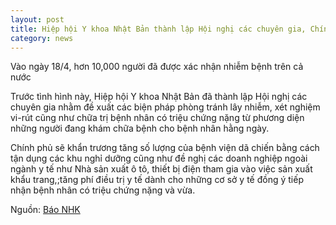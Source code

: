 ```yaml
---
layout: post
title: Hiệp hội Y khoa Nhật Bản thành lập Hội nghị các chuyên gia, Chính phủ tăng cường củng cố hệ thống y tế
category: news
---
```

Vào ngày 18/4, hơn 10,000 người đã được xác nhận nhiễm bệnh trên cả nước

Trước tình hình này, Hiệp hội Y khoa Nhật Bản đã thành lập Hội nghị các chuyên gia nhằm đề xuất các biện pháp phòng tránh lây nhiễm, xét nghiệm vi-rút cũng như chữa trị bệnh nhân có triệu chứng nặng từ phương diện những người đang khám chữa bệnh cho bệnh nhân hằng ngày.

Chính phủ sẽ khẩn trương tăng số lượng của bệnh viện dã chiến bằng cách tận dụng các khu nghỉ dưỡng cũng như đề nghị các doanh nghiệp ngoài ngành y tế như Nhà sản xuất ô tô, thiết bị điện tham gia vào việc sản xuất khẩu trang,;tăng phí điều trị y tế dành cho những cơ sở y tế đồng ý tiếp nhận bệnh nhân có triệu chứng nặng và vừa.

Nguồn: [Báo NHK](https://www3.nhk.or.jp/news/html/20200419/k10012395001000.html?utm_int=news-new_contents_list-items_016)
